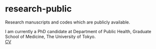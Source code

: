 # research-public
Research manuscripts and codes which are publicly available.

I am currently a PhD candidate at Department of Public Health, Graduate School of Medicine, The University of Tokyo.  
[CV](https://github.com/harakonan/research-public/blob/master/CV/CV_KH_20180414.pdf)